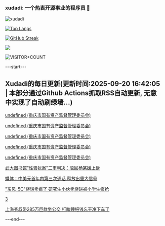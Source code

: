 ### xudadi: 一个热衷开源事业的程序员 👋

![xudadi](https://github-readme-stats-git-masterorgs-github-readme-stats-team.vercel.app/api?username=xudadi)

[![Top Langs](https://github-readme-stats.vercel.app/api/top-langs/?username=xudadi)](https://github.com/anuraghazra/github-readme-stats)

[![GitHub Streak](https://streak-stats.demolab.com?user=xudadi&locale=zh_Hans)](https://git.io/streak-stats)

![](https://raw.githubusercontent.com/xudadi/xudadi/main/assets/github-contribution-grid-snake.svg)

![VISITOR+COUNT](https://komarev.com/ghpvc/?username=xudadi&label=VISITOR+COUNT)


---start---

## Xudadi的每日更新(更新时间:2025-09-20 16:42:05 | 本部分通过Github Actions抓取RSS自动更新, 无意中实现了自动刷绿墙...)

[undefined (重庆市国有资产监督管理委员会)](https://dadilab.github.io/feeds/all.xml)

[undefined (重庆市国有资产监督管理委员会)](https://dadilab.github.io/feeds/all.xml)

[undefined (重庆市国有资产监督管理委员会)](https://dadilab.github.io/feeds/all.xml)

[undefined (重庆市国有资产监督管理委员会)](https://dadilab.github.io/feeds/all.xml)

[undefined (重庆市国有资产监督管理委员会)](https://dadilab.github.io/feeds/all.xml)

[武大图书馆"性骚扰案"二审判决：驳回杨某媛上诉](https://m.163.com/news/article/K9T07OO50001899O.html)

[媒体：中美元首年内第三次通话 释放出重大信号](https://m.163.com/news/article/K9S650LL0514R9OJ.html)

["东风-5C"烧饼卖疯了 研究生小伙卖烧饼被小学生疯抢](https://m.163.com/news/article/K9RNNCNG05149FJ6.html)

[3](https://m.163.com/touch/news/sub/domestic)

[上海爷叔带285万巨款坐公交 打瞌睡把钱忘干净下车了](https://m.163.com/news/article/K9SRKGOG0514R9OJ.html)

---end---
